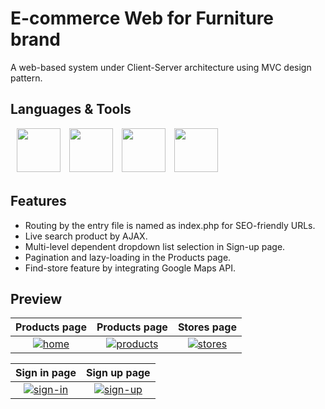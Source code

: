 # E-commerce Web for Furniture brand
A web-based system under Client-Server architecture using MVC design pattern.

## Languages & Tools
<p float="left">
    <img src="https://www.php.net/images/logos/new-php-logo.png" style="margin-left:10px;margin-bottom:5px;" width=70px/>
    <img src="https://upload.wikimedia.org/wikipedia/commons/thumb/b/b2/Bootstrap_logo.svg/2560px-Bootstrap_logo.svg.png" style="margin-left:10px;margin-bottom:5px;" width=70px/>
    <img src="https://www.mysql.com/common/logos/logo-mysql-170x115.png" style="margin-left:10px;margin-bottom:5px;" width=70px/>
    <img src="https://upload.wikimedia.org/wikipedia/commons/thumb/6/6a/JavaScript-logo.png/800px-JavaScript-logo.png" style="margin-left:10px;margin-bottom:5px;" width=70px/>
</p>

## Features
* Routing by the entry file is named as index.php for SEO-friendly URLs.
* Live search product by AJAX.
* Multi-level dependent dropdown list selection in Sign-up page.
* Pagination and lazy-loading in the Products page.
* Find-store feature by integrating Google Maps API.

## Preview
Products page            |            Products page            |  Stores page
:-------------------------:|:-------------------------:|:-------------------------:
[![home](https://github.com/nmloc/furniture-store-web/assets/49911991/68ad395c-e4c4-4d52-b675-2cd2e29f5379)](https://github.com/nmloc/furniture-store-web/assets/49911991/68ad395c-e4c4-4d52-b675-2cd2e29f5379)  |  [![products](https://github.com/nmloc/furniture-store-web/assets/49911991/5fe08aa4-101b-45e2-ab61-0448dcadff58)](https://github.com/nmloc/furniture-store-web/assets/49911991/5fe08aa4-101b-45e2-ab61-0448dcadff58)  |  [![stores](https://github.com/nmloc/furniture-store-web/assets/49911991/595e582a-0bfc-4f01-be76-0201ce2f4bac)](https://github.com/nmloc/furniture-store-web/assets/49911991/595e582a-0bfc-4f01-be76-0201ce2f4bac)

Sign in page            |  Sign up page
:-------------------------:|:-------------------------:
[![sign-in](https://github.com/nmloc/furniture-store-web/assets/49911991/3f4d4352-508d-4fcc-995e-e72a33ee870a)](https://github.com/nmloc/furniture-store-web/assets/49911991/3f4d4352-508d-4fcc-995e-e72a33ee870a)  |  [![sign-up](https://github.com/nmloc/furniture-store-web/assets/49911991/f24bf043-190a-4ca9-922d-6c00ea231153)](https://github.com/nmloc/furniture-store-web/assets/49911991/f24bf043-190a-4ca9-922d-6c00ea231153)
